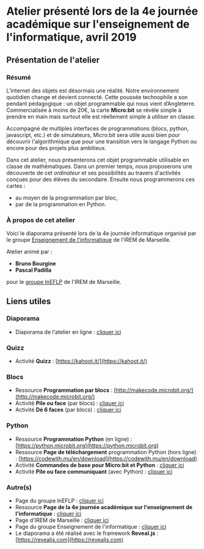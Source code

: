 # Atelier présenté lors de la 4e journée académique sur l'enseignement de l'informatique, avril 2019

## Présentation de l'atelier

### Résumé

L’internet des objets est désormais une réalité. Notre environnement quotidien change et devient connecté.
Cette poussée technophile a son pendant pédagogique : un objet programmable qui nous vient d’Angleterre.
Commercialisée à moins de 20€, la carte **Micro:bit** se révèle simple à prendre en main mais surtout elle
est réellement simple à utiliser en classe.

Accompagné de multiples interfaces de programmations (blocs, python, javascript, etc.) et de simulateurs,
Micro:bit sera utile aussi bien pour découvrir l'algorithmique que pour une transition vers le langage Python
ou encore pour des projets plus ambitieux.

Dans cet atelier, nous présenterons cet objet programmable utilisable en classe de mathématiques.
Dans un premier temps, nous proposerons une découverte de cet *ordinateur* et ses possibilités au travers
d'activités conçues pour des élèves du secondaire.
Ensuite nous programmerons ces cartes :
* au moyen de la programmation par bloc,
* par de la programmation en Python. 

### À propos de cet atelier

Voici le diaporama présenté lors de la 4e journée informatique organisé par
le groupe [Enseignement de l'informatique](https://irem.univ-amu.fr/fr/groupes-travail/groupe-enseignement-linformatique) de l'IREM de Marseille.

Atelier animé par :
* **Bruno Bourgine**
* **Pascal Padilla**

pour le [groupe InEFLP](http://url.univ-irem.fr/ineflp) de l'IREM de Marseille.

## Liens utiles

### Diaporama
* Diaporama de l'atelier en ligne : [cliquer ici](https://iremlp.github.io/presentations/2019_journeeInfo/build/)

### Quizz
* Activité **Quizz**  : [https://kahoot.it/](https://kahoot.it/)


### Blocs
* Ressource **Programmation par blocs** : [http://makecode.microbit.org/](http://makecode.microbit.org/)
* Activité **Pile ou face** (par blocs) : [cliquer ici](https://drive.google.com/file/d/1I26hvWDNMdSsOEUdp__-HuPW6REQ2eQX/view?usp=sharing)
* Activité **Dé 6 faces** (par blocs) : [cliquer ici](https://drive.google.com/file/d/1RaFdxhKV4TugNoISMbB2idE4zbOXrvk0/view?usp=sharing)

### Python
* Ressource **Programmation Python** (en ligne) : [https://python.microbit.org](https://python.microbit.org)
* Ressource **Page de téléchargement** programmation Python (hors ligne) : [https://codewith.mu/en/download](https://codewith.mu/en/download)
* Activité **Commandes de base pour Micro:bit et Python** : [cliquer ici](https://drive.google.com/file/d/13gZ1A4mo9YpgeW8Jf0wcdxZfohnQ8Je4/view?usp=sharing)
* Activité **Pile ou face communiquant** (avec Python) : [cliquer ici](https://drive.google.com/file/d/1wspRv0KypXVF9KvfRdfdCMM6NtaI07Mb/view?usp=sharing)

### Autre(s)
* Page du groupe InEFLP : [cliquer ici](http://url.univ-irem.fr/ineflp)
* Ressource **Page de la 4e journée académique sur l'enseignement de l'informatique** : [cliquer ici](http://info-am.irem.univ-mrs.fr/programme/)
* Page d'IREM de Marseille : [cliquer ici](https://irem.univ-amu.fr/)
* Page du groupe Enseignement de l'informatique : [cliquer ici](https://irem.univ-amu.fr/fr/groupes-travail/groupe-enseignement-linformatique)
* Le diaporama a été réalisé avec le framework **Reveal.js** :  [https://revealjs.com](https://revealjs.com)
